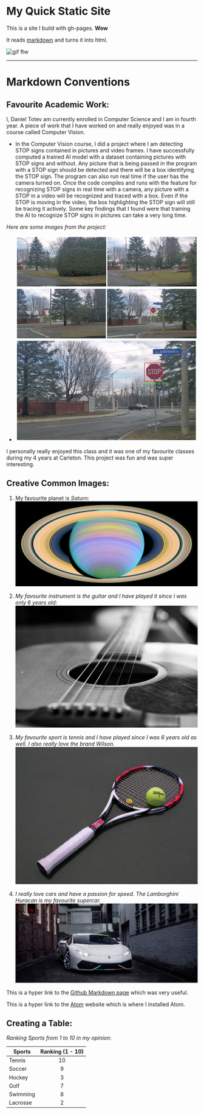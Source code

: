 # My Quick Static Site

This is a site I build with gh-pages. **Wow**

It reads [markdown](https://www.markdownguide.org/) and turns it into html.

![gif ftw](https://media.giphy.com/media/nXxOjZrbnbRxS/200w_d.gif)

---

# **Markdown Conventions**
## **Favourite Academic Work:**

I, Daniel Totev am currently enrolled in Computer Science and I am in fourth
year. A piece of work that I have worked on and really enjoyed was in a course
called Computer Vision.

* In the Computer Vision course, I did a project where I am detecting STOP signs
contained in pictures and video frames. I have successfully computed a trained
AI model with a dataset containing pictures with STOP signs and without. Any
picture that is being passed in the program with a STOP sign should be detected
and there will be a box identifying the STOP sign. The program can also run real
time if the user has the camera turned on. Once the code compiles and runs with
the feature for recognizing STOP signs in real time with a camera, any picture
with a STOP in a video will be recognized and traced with a box. Even if the
STOP is moving in the video, the box highlighting the STOP sign will still be
tracing it actively. Some key findings that I found were that training the AI
to recognize STOP signs in pictures can take a very long time.

_Here are some images from the project:_

+ ![Stop Sign Detection Example](StopSignImages.png)

I personally really enjoyed this class and it was one of my favourite classes
during my 4 years at Carleton. This project was fun and was super interesting.

## **Creative Common Images:**
1. My favourite planet is _Saturn:_
![Saturn](Saturn.jpeg "Saturn")

2. _My favourite instrument is the guitar and I have played it since I was only
6 years old:_
![Guitar](guitar.jpeg "Guitar")

3. _My favourite sport is tennis and I have played since I was 6 years old as
well. I also really love the brand Wilson._
![Tennis](Tennis.jpeg "Tennis")

4. _I really love cars and have a passion for speed. The Lamborghini Huracan is
my favourite supercar._
![Huracan](huracan.jpeg "Huracan")


This is a hyper link to the [Github Markdown page](https://github.com/adam-p/markdown-here/wiki/Markdown-Cheatsheet) which was very useful.

This is a hyper link to the [Atom](https://atom.io/) website which is where I installed Atom.

## **Creating a Table:**

_Ranking Sports from 1 to 10 in my opinion:_

| Sports        | Ranking (1 - 10)|        
| ------------- |:---------------:|
| Tennis        |        10       |          
| Soccer        |         9       |          
| Hockey        |         3       |    
| Golf          |         7       |          
| Swimming      |         8       |          
| Lacrosse      |         2       |
